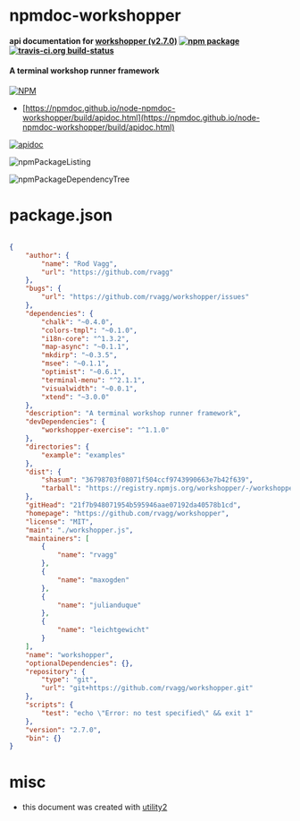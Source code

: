 # npmdoc-workshopper

#### api documentation for  [workshopper (v2.7.0)](https://github.com/rvagg/workshopper)  [![npm package](https://img.shields.io/npm/v/npmdoc-workshopper.svg?style=flat-square)](https://www.npmjs.org/package/npmdoc-workshopper) [![travis-ci.org build-status](https://api.travis-ci.org/npmdoc/node-npmdoc-workshopper.svg)](https://travis-ci.org/npmdoc/node-npmdoc-workshopper)

#### A terminal workshop runner framework

[![NPM](https://nodei.co/npm/workshopper.png?downloads=true&downloadRank=true&stars=true)](https://www.npmjs.com/package/workshopper)

- [https://npmdoc.github.io/node-npmdoc-workshopper/build/apidoc.html](https://npmdoc.github.io/node-npmdoc-workshopper/build/apidoc.html)

[![apidoc](https://npmdoc.github.io/node-npmdoc-workshopper/build/screenCapture.buildCi.browser.%252Ftmp%252Fbuild%252Fapidoc.html.png)](https://npmdoc.github.io/node-npmdoc-workshopper/build/apidoc.html)

![npmPackageListing](https://npmdoc.github.io/node-npmdoc-workshopper/build/screenCapture.npmPackageListing.svg)

![npmPackageDependencyTree](https://npmdoc.github.io/node-npmdoc-workshopper/build/screenCapture.npmPackageDependencyTree.svg)



# package.json

```json

{
    "author": {
        "name": "Rod Vagg",
        "url": "https://github.com/rvagg"
    },
    "bugs": {
        "url": "https://github.com/rvagg/workshopper/issues"
    },
    "dependencies": {
        "chalk": "~0.4.0",
        "colors-tmpl": "~0.1.0",
        "i18n-core": "^1.3.2",
        "map-async": "~0.1.1",
        "mkdirp": "~0.3.5",
        "msee": "~0.1.1",
        "optimist": "~0.6.1",
        "terminal-menu": "^2.1.1",
        "visualwidth": "~0.0.1",
        "xtend": "~3.0.0"
    },
    "description": "A terminal workshop runner framework",
    "devDependencies": {
        "workshopper-exercise": "^1.1.0"
    },
    "directories": {
        "example": "examples"
    },
    "dist": {
        "shasum": "36798703f08071f504ccf9743990663e7b42f639",
        "tarball": "https://registry.npmjs.org/workshopper/-/workshopper-2.7.0.tgz"
    },
    "gitHead": "21f7b948071954b595946aae07192da40578b1cd",
    "homepage": "https://github.com/rvagg/workshopper",
    "license": "MIT",
    "main": "./workshopper.js",
    "maintainers": [
        {
            "name": "rvagg"
        },
        {
            "name": "maxogden"
        },
        {
            "name": "julianduque"
        },
        {
            "name": "leichtgewicht"
        }
    ],
    "name": "workshopper",
    "optionalDependencies": {},
    "repository": {
        "type": "git",
        "url": "git+https://github.com/rvagg/workshopper.git"
    },
    "scripts": {
        "test": "echo \"Error: no test specified\" && exit 1"
    },
    "version": "2.7.0",
    "bin": {}
}
```



# misc
- this document was created with [utility2](https://github.com/kaizhu256/node-utility2)
